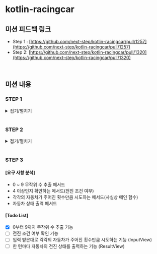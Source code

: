 # kotlin-racingcar

## 미션 피드백 링크

- Step 1 : [https://github.com/next-step/kotlin-racingcar/pull/1257](https://github.com/next-step/kotlin-racingcar/pull/1257)
- Step 2: [https://github.com/next-step/kotlin-racingcar/pull/1320](https://github.com/next-step/kotlin-racingcar/pull/1320)

<br>

## 미션 내용

### STEP 1

<details>
<summary>접기/펼치기</summary>
<div markdown="1">

- [x] 실습 환경 구축
- [x] 코틀린 학습 테스트
- 
</div>
</details>

<br>

### STEP 2

<details>
<summary>접기/펼치기</summary>
<div markdown="1">

> 사칙 연산의 계산 운선순위 무시 => 입력 값 순서대로 계산

- [x] 덧셈
  - [x] 테스트 코드 작성
  - [x] 기능 구현
- [x] 뺄셈
  - [x] 테스트 코드 작성
  - [x] 기능 구현
- [x] 곱셈
  - [x] 테스트 코드 작성
  - [x] 기능 구현
- [x] 나눗셈
  - [x] 테스트 코드 작성
  - [x] 기능 구현
- [x] 입력 값 순서대로 계산되는 계산기
  - [x] 테스트 코드 작성
  - [x] 기능 구현
- [x] 유효성 검증
  - [x] 입력값이 null이거나 빈 공백 문자일 경우
    - [x] 테스트 코드 작성
    - [x] 기능 구현
  - [x] 사칙연산 기호가 아닌 경우
    - [x] 테스트 코드 작성
    - [x] 기능 구현
  - [x] 첫번째 입력값이 숫자가 아닌 경우
    - [x] 테스트 코드 작성
    - [x] 기능 구현
</div>
</details>

<br>

### STEP 3

#### [요구 사항 분석]

- 0 ~ 9 무작위 수 추출 메서드
- 4 이상인지 확인하는 메서드(전진 조건 여부)
- 각각의 자동차가 주어진 횟수만큼 시도하는 메서드(사실상 메인 함수)  
- 자동차 상태 출력 메서드

#### [Todo List]

- [x] 0부터 9까지 무작위 수 추출 기능
- [ ] 전진 조건 여부 확인 기능
- [ ] 입력 받은대로 각각의 자동차가 주어진 횟수만큼 시도하는 기능 (InputView)
- [ ] 한 턴마다 자동차의 전진 상태를 출력하는 기능 (ResultView) 
